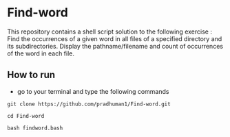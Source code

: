 # Find-word

This repository contains a shell script solution to the following exercise : 
Find the occurrences of a given word in all files of a specified directory and its subdirectories. 
Display the pathname/filename and count of occurrences of the word in each file.

## How to run
* go to your terminal and type the following commands

`git clone https://github.com/pradhuman1/Find-word.git`

`cd Find-word`

`bash findword.bash`


